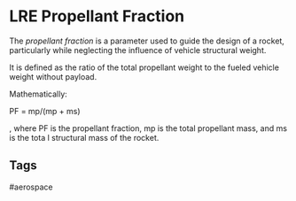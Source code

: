 # LRE Propellant Fraction 

The *propellant fraction* is a parameter used to guide the design of a rocket, particularly while neglecting the influence of vehicle structural weight.  

It is defined as the ratio of the total propellant weight to the fueled vehicle weight without payload.  

Mathematically:  

PF = mp/(mp + ms)  

, where PF is the propellant fraction, mp is the total propellant mass, and ms is the tota    l structural mass of the rocket. 

## Tags
#aerospace
